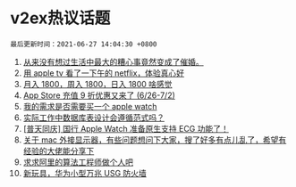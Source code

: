# v2ex热议话题

`最后更新时间：2021-06-27 14:04:30 +0800`

1. [从来没有想过生活中最大的糟心事竟然变成了催婚。](https://www.v2ex.com/t/785995)
1. [用 apple tv 看了一下午的 netflix，体验真心好](https://www.v2ex.com/t/785984)
1. [月入 1800，周入 1800，日入 1800 啥感觉](https://www.v2ex.com/t/785996)
1. [App Store 充值 9 折优惠又来了 (6/26-7/2)](https://www.v2ex.com/t/785955)
1. [我的需求是否需要买一个 apple watch](https://www.v2ex.com/t/785929)
1. [实际工作中数据库表设计会遵循范式吗？](https://www.v2ex.com/t/785947)
1. [[普天同庆] 国行 Apple Watch 准备原生支持 ECG 功能了！](https://www.v2ex.com/t/785931)
1. [关于 mac 外接显示器，有些问题想问下大家，搜了好多有点儿乱了，希望有经验的大佬能分享下](https://www.v2ex.com/t/786015)
1. [求求阿里的算法工程师做个人吧](https://www.v2ex.com/t/786005)
1. [新玩具，华为小型万兆 USG 防火墙](https://www.v2ex.com/t/785957)

